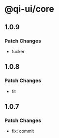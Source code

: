 # @qi-ui/core

## 1.0.9

### Patch Changes

- fucker

## 1.0.8

### Patch Changes

- fit

## 1.0.7

### Patch Changes

- fix: commit
